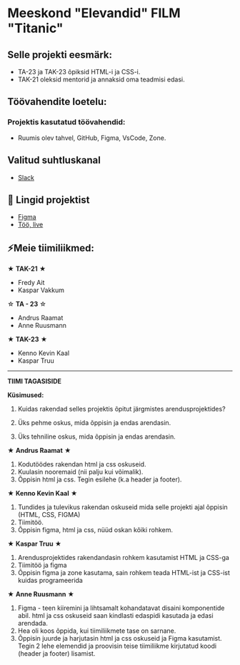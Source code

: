 # Meeskond "Elevandid" FILM "Titanic"

## Selle projekti eesmärk:
- TA-23 ja TAK-23 õpiksid HTML-i ja CSS-i.
- TAK-21 oleksid mentorid ja annaksid oma teadmisi edasi.

## Töövahendite loetelu:
### Projektis kasutatud töövahendid:
- Ruumis olev tahvel, GitHub, Figma, VsCode, Zone.

## Valitud suhtluskanal
- [Slack](https://slack.com/)

 ## 📓 Lingid projektist
- [Figma](https://www.figma.com/file/ssSwfPAdyoLyLZZY8YxCTI/elevandid?type=design&node-id=0-1&mode=design)
- [Töö, live](https://elevandid.ta23raamat.itmajakas.ee/index.html)

## ⚡Meie tiimiliikmed:
★ **TAK-21** ★
- Fredy Ait
- Kaspar Vakkum

☆ **TA - 23** ☆
- Andrus Raamat
- Anne Ruusmann

★ **TAK-23** ★
- Kenno Kevin Kaal
- Kaspar Truu

-----------
**TIIMI TAGASISIDE**

**Küsimused:**
1. Kuidas rakendad selles projektis õpitut järgmistes arendusprojektides?


2. Üks pehme oskus, mida õppisin ja endas arendasin.


3. Üks tehniline oskus, mida õppisin ja endas arendasin.

★ **Andrus Raamat** ★
1. Kodutöödes rakendan html ja css oskuseid.
2. Kuulasin nooremaid (nii palju kui võimalik).
3. Õppisin html ja css. Tegin esilehe (k.a header ja footer).

★ **Kenno Kevin Kaal** ★
1. Tundides ja tulevikus rakendan oskuseid mida selle projekti ajal õppisin (HTML, CSS, FIGMA)
2. Tiimitöö.
3. Õppisin figma, html ja css, nüüd oskan kõiki rohkem.

★ **Kaspar Truu** ★
1. Arendusprojektides rakendandasin rohkem kasutamist HTML ja CSS-ga
2. Tiimitöö ja figma
3. Õppisin figma ja zone kasutama, sain rohkem teada HTML-ist ja CSS-ist kuidas programeerida

★ **Anne Ruusmann** ★
1. Figma - teen kiiremini ja lihtsamalt kohandatavat disaini komponentide abil. html ja css oskuseid saan kindlasti edaspidi kasutada ja edasi arendada.
2. Hea oli koos õppida, kui tiimiliikmete tase on sarnane. 
3. Õppisin juurde ja harjutasin html ja css oskuseid ja Figma kasutamist. Tegin 2 lehe <body> elemendid ja proovisin teise tiimiliikme kirjutatud koodi (header ja footer) lisamist.
